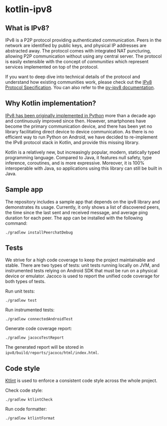 # kotlin-ipv8

## What is IPv8?

IPv8 is a P2P protocol providing authenticated communication. Peers in the network are identified by public keys, and physical IP addresses are abstracted away. The protocol comes with integrated NAT puncturing, allowing P2P communication without using any central server. The protocol is easily extensible with the concept of *communities* which represent services implemented on top of the protocol.

If you want to deep dive into technical details of the protocol and understand how existing communities work, please check out the [IPv8 Protocol Specification](doc/INDEX.md). You can also refer to the [py-ipv8 documentation](https://py-ipv8.readthedocs.io/en/latest/).

## Why Kotlin implementation?

[IPv8 has been originally implemented in Python](https://github.com/Tribler/py-ipv8) more than a decade ago and continuously improved since then. However, smartphones have become the primary communication device, and there has been yet no library facilitating direct device to device communication. As there is no efficient way to run Python on Android, we have decided to re-implement the IPv8 protocol stack in Kotlin, and provide this missing library.

Kotlin is a relatively new, but increasingly popular, modern, statically typed programming language. Compared to Java, it features null safety, type inference, coroutines, and is more expressive. Moreover, it is 100% interoperable with Java, so applications using this library can still be built in Java.


## Sample app

The repository includes a sample app that depends on the ipv8 library and demonstrates its usage. Currently, it only shows a list of discovered peers, the time since the last sent and received message, and average ping duration for each peer. The app can be installed with the following command:

```
./gradlew installPeerchatDebug
```

## Tests

We strive for a high code coverage to keep the project maintainable and stable. There are two types of tests: unit tests running locally on JVM, and instrumented tests relying on Android SDK that must be run on a physical device or emulator. Jacoco is used to report the unified code coverage for both types of tests.

Run unit tests:
```
./gradlew test
```

Run instrumented tests:
```
./gradlew connectedAndroidTest
```

Generate code coverage report:
```
./gradlew jacocoTestReport
```

The generated report will be stored in `ipv8/build/reports/jacoco/html/index.html`.

## Code style

[Ktlint](https://ktlint.github.io/) is used to enforce a consistent code style across the whole project.

Check code style:
```
./gradlew ktlintCheck
```

Run code formatter:
```
./gradlew ktlintFormat
```
